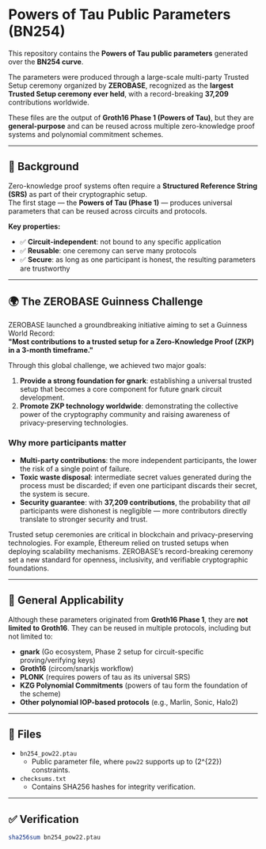 # Powers of Tau Public Parameters (BN254)

This repository contains the **Powers of Tau public parameters** generated over the **BN254 curve**.  

The parameters were produced through a large-scale multi-party Trusted Setup ceremony organized by **ZEROBASE**, recognized as the **largest Trusted Setup ceremony ever held**, with a record-breaking **37,209** contributions worldwide.  

These files are the output of **Groth16 Phase 1 (Powers of Tau)**, but they are **general-purpose** and can be reused across multiple zero-knowledge proof systems and polynomial commitment schemes.

---

## 📖 Background

Zero-knowledge proof systems often require a **Structured Reference String (SRS)** as part of their cryptographic setup.  
The first stage — the **Powers of Tau (Phase 1)** — produces universal parameters that can be reused across circuits and protocols.  

**Key properties:**
- ✅ **Circuit-independent**: not bound to any specific application  
- ✅ **Reusable**: one ceremony can serve many protocols  
- ✅ **Secure**: as long as one participant is honest, the resulting parameters are trustworthy  

---

## 🌍 The ZEROBASE Guinness Challenge

ZEROBASE launched a groundbreaking initiative aiming to set a Guinness World Record:  
**"Most contributions to a trusted setup for a Zero-Knowledge Proof (ZKP) in a 3-month timeframe."**

Through this global challenge, we achieved two major goals:

1. **Provide a strong foundation for gnark**: establishing a universal trusted setup that becomes a core component for future gnark circuit development.  
2. **Promote ZKP technology worldwide**: demonstrating the collective power of the cryptography community and raising awareness of privacy-preserving technologies.  

### Why more participants matter

- **Multi-party contributions**: the more independent participants, the lower the risk of a single point of failure.  
- **Toxic waste disposal**: intermediate secret values generated during the process must be discarded; if even one participant discards their secret, the system is secure.  
- **Security guarantee**: with **37,209 contributions**, the probability that *all* participants were dishonest is negligible — more contributors directly translate to stronger security and trust.  

Trusted setup ceremonies are critical in blockchain and privacy-preserving technologies. For example, Ethereum relied on trusted setups when deploying scalability mechanisms. ZEROBASE’s record-breaking ceremony set a new standard for openness, inclusivity, and verifiable cryptographic foundations.

---

## 🔄 General Applicability

Although these parameters originated from **Groth16 Phase 1**, they are **not limited to Groth16**. They can be reused in multiple protocols, including but not limited to:

- **gnark** (Go ecosystem, Phase 2 setup for circuit-specific proving/verifying keys)  
- **Groth16** (circom/snarkjs workflow)  
- **PLONK** (requires powers of tau as its universal SRS)  
- **KZG Polynomial Commitments** (powers of tau form the foundation of the scheme)  
- **Other polynomial IOP-based protocols** (e.g., Marlin, Sonic, Halo2)  

---

## 📂 Files

- `bn254_pow22.ptau`  
  - Public parameter file, where `pow22` supports up to \(2^{22}\) constraints.  
- `checksums.txt`  
  - Contains SHA256 hashes for integrity verification.  

---

## ✅ Verification

```bash
sha256sum bn254_pow22.ptau

